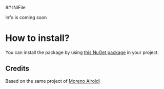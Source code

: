 8# INIFile

Info is coming soon

# How to install?

You can install the package by using [this NuGet package](https://www.nuget.org/packages/Iminetsoft.INIFile) in your project.

## Credits
Based on the same project of [Moreno Airoldi](https://www.codeproject.com/Articles/646296/A-Cross-platform-Csharp-Class-for-Using-INI-Files)

